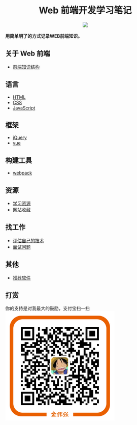 <h1 align="center">Web 前端开发学习笔记</h1>
<p align="center">
<a href="https://gitter.im/iamjoel/front-end-note"><img src="https://badges.gitter.im/Join Chat.svg"></a>
</p>

**用简单明了的方式记录WEB前端知识。**

## 关于 Web 前端
* [前端知识结构](intro/knowledge-structure.md)

## 语言
* [HTML](language/html)
* [CSS](language/css)
* [JavaScript](language/js)

## 框架
* [jQuery](framework/jQuery)
* [vue](framework/vue)

## 构建工具
* [webpack](build-tool/webpack)

## 资源
* [学习资源](resource/bookmark/learn-resource.md)
* [网站收藏](resource/bookmark/README.md)

## 找工作
* [评估自己的技术](find-jobs/assessment)
* [面试问题](find-jobs/question.md)

## 其他
* [推荐软件](software)

## 打赏
你的支持是对我最大的鼓励，支付宝扫一扫  
<img src="alipay.png" align="center" alt="支付宝付款二维码">


